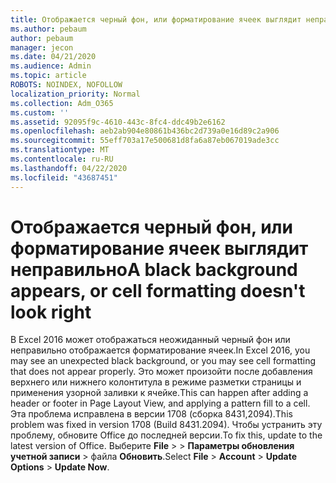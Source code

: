 ```yaml
---
title: Отображается черный фон, или форматирование ячеек выглядит неправильно
ms.author: pebaum
author: pebaum
manager: jecon
ms.date: 04/21/2020
ms.audience: Admin
ms.topic: article
ROBOTS: NOINDEX, NOFOLLOW
localization_priority: Normal
ms.collection: Adm_O365
ms.custom: ''
ms.assetid: 92095f9c-4610-443c-8fc4-ddc49b2e6162
ms.openlocfilehash: aeb2ab904e80861b436bc2d739a0e16d89c2a906
ms.sourcegitcommit: 55eff703a17e500681d8fa6a87eb067019ade3cc
ms.translationtype: MT
ms.contentlocale: ru-RU
ms.lasthandoff: 04/22/2020
ms.locfileid: "43687451"
---
```

# <a name="a-black-background-appears-or-cell-formatting-doesnt-look-right"></a><span data-ttu-id="91cf3-102">Отображается черный фон, или форматирование ячеек выглядит неправильно</span><span class="sxs-lookup"><span data-stu-id="91cf3-102">A black background appears, or cell formatting doesn't look right</span></span>

<span data-ttu-id="91cf3-103">В Excel 2016 может отображаться неожиданный черный фон или неправильно отображается форматирование ячеек.</span><span class="sxs-lookup"><span data-stu-id="91cf3-103">In Excel 2016, you may see an unexpected black background, or you may see cell formatting that does not appear properly.</span></span> <span data-ttu-id="91cf3-104">Это может произойти после добавления верхнего или нижнего колонтитула в режиме разметки страницы и применения узорной заливки к ячейке.</span><span class="sxs-lookup"><span data-stu-id="91cf3-104">This can happen after adding a header or footer in Page Layout View, and applying a pattern fill to a cell.</span></span> <span data-ttu-id="91cf3-105">Эта проблема исправлена в версии 1708 (сборка 8431,2094).</span><span class="sxs-lookup"><span data-stu-id="91cf3-105">This problem was fixed in version 1708 (Build 8431.2094).</span></span> <span data-ttu-id="91cf3-106">Чтобы устранить эту проблему, обновите Office до последней версии.</span><span class="sxs-lookup"><span data-stu-id="91cf3-106">To fix this, update to the latest version of Office.</span></span> <span data-ttu-id="91cf3-107">Выберите **File** \> \> **Параметры обновления** **учетной записи** \> файла **Обновить**.</span><span class="sxs-lookup"><span data-stu-id="91cf3-107">Select **File** \> **Account** \> **Update Options** \> **Update Now**.</span></span>
  

